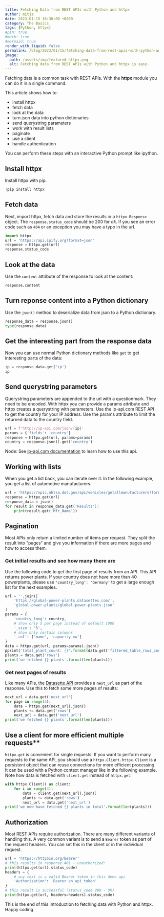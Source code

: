 ```yaml
---
title: Fetching Data from REST APIs with Python and httpx
author: mitja
date: 2023-01-15 16:30:00 +0200
category: The Basics
tags: [Python, httpx]
#pin: true
#math: true
#mermaid: true
render_with_liquid: false
permalink: /blog/2023/01/15/fetching-data-from-rest-apis-with-python-and-httpx/
image:
  path: /assets/img/featured-httpx.png
  alt: Fetching data from REST APIs with Python and httpx is easy.
---
```


Fetching data is a common task with REST APIs. With the **httpx** module you can do it in a single command.

This article shows how to:

- install httpx
- fetch data
- look at the data
- turn json data into python dictionaries
- send querystring parameters
- work with result lists
- paginate
- use a client
- handle authentication

You can perform these steps with an interactive Python prompt like ipython.

## Install httpx

Install httpx with pip.

```sh
!pip install httpx
```

## Fetch data

Next, import httpx, fetch data and store the results in a ```httpx.Response``` object. The ```response.status_code``` should be 200 for *ok*. If you see an error code such as ```404```  or an exception you may have a typo in the url.

```python
import httpx
url = 'https://api.ipify.org?format=json'
response = httpx.get(url)
response.status_code
```

## Look at the data

Use the ```content``` attribute of the response to look at the content:

```python
response.content
```

## Turn reponse content into a Python dictionary

Use the ```json()``` method to deserialize data from json to a Python dictionary.

```python
response_data = response.json()
type(response_data)
```

## Get the interesting part from the response data

Now you can use normal Python dictionary methods like ```get``` to get interesting parts of the data:

```python
ip = response_data.get('ip')
ip
```

## Send querystring parameters

Querystring parameters are appended to the url with a questionmark. They need to be encoded. With httpx you can provide a params attribute and httpx creates a querystring with parameters. Use the ip-api.com REST API to get the country for your IP address. Use the params attribute to limit the returned data to the country field. 

```python
url = f'http://ip-api.com/json/{ip}'
params = {'fields': 'country'}
response = httpx.get(url, params=params)
country = response.json().get('country')
```

Node: See [ip-api.com documentation](https://ip-api.com/docs/api:json) to learn how to use this api.

## Working with lists

When you get a list back, you can iterate over it. In the following example, you get a list of automotive manufacturers.

```python
url = 'https://vpic.nhtsa.dot.gov/api/vehicles/getallmanufacturers?format=json'
response = httpx.get(url)
response_data = json()
for result in response_data.get('Results'):
    print(result.get('Mfr_Name'))
```

## Pagination

Most APIs only return a limited number of items per request. They split the result into "pages" and give you information if there are more pages and how to access them.

### Get initial results and see how many there are

Use the following code to get the first page of results from an API. This API returns power plants. If your country does not have more than 40 powerplants, please use ```'country_long': 'Germany'``` to get a large enough list for the next examples.

```python
url = ''.join([
    'https://global-power-plants.datasettes.com/',
    'global-power-plants/global-power-plants.json'
]
params = {
    'country_long': country,
    # show only 5 per page instead of default 1000
    '_size': '5', 
    # show only certain columns
    '_col': ['name', 'capacity_mw']
}
data = httpx.get(url, params=params).json()
pprint('total_plant_count: {}'.format(data.get('filtered_table_rows_count')))
plants = data.get('rows')
print('we fetched {} plants'.format(len(plants)))
```

### Get next pages of results

Like many APIs, the [Datasette API](https://docs.datasette.io/en/stable/json_api.html#special-table-arguments) provides a ```next_url``` as part of the response. Use this to fetch some more pages of results:

```python
next_url = data.get('next_url')
for page in range(3):
    data = httpx.get(next_url).json()
    plants += data.get('rows')
    next_url = data.get('next_url')
print('we fetched {} plants'.format(len(plants)))
```

## Use a client for more efficient multiple requests**

```httpx.get``` is convenient for single requests. If you want to perform many requests to the same API, you should use a ```httpx.Client```. ```httpx.Client``` is a persistent object that can reuse connections for more efficient processing. It can be used with a Python context manager like in the following example. Note how data is fetched with ```client.get``` instead of ```httpx.get```:

```python
with httpx.Client() as client:
    for i in range(4):
        data = client.get(next_url).json()
        plants += data.get('rows')
        next_url = data.get('next_url')
print('we now have fetched {} plants in total'.format(len(plants)))
```

## Authorization

Most REST APIs require authorization. There are many different variants of handling this. A very common variant is to send a ```Bearer``` token as part of the request headers. You can set this in the client or in the individual request.

```python
url = 'https://httpbin.org/bearer'
# this results in response 401 - unauthorized:
print(httpx.get(url).status_code)
headers = {
    # any text is a valid Bearer token in this demo api
    'Authorization': 'Bearer an_api_token'
}
# this result is successful (status_code 200 - OK)
print(httpx.get(url, headers=headers).status_code)
```

This is the end of this introduction to fetching data with Python and httpx. Happy coding.
